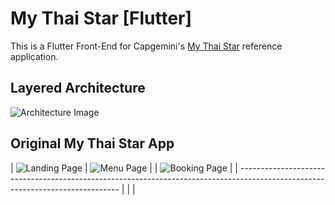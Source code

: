 # My Thai Star [Flutter]

This is a Flutter Front-End for Capgemini's [My Thai Star](https://github.com/devonfw/my-thai-star) reference application.

## Layered Architecture
![Architecture Image](https://github.com/Fasust/my-thai-star-flutter/blob/master/.additional_material/my-thai-star-layers.png)

## Original My Thai Star App
| 
![Landing Page](https://github.com/Fasust/my-thai-star-flutter/blob/master/.additional_material/og_screens/landing.png) | 
![Menu Page](https://github.com/Fasust/my-thai-star-flutter/blob/master/.additional_material/og_screens/menu.png) | 
| ![Booking Page](https://github.com/Fasust/my-thai-star-flutter/blob/master/.additional_material/og_screens/booking_top.png) |
| ------------------------------------------------------------------------------------------------------------------------------ |  |  |